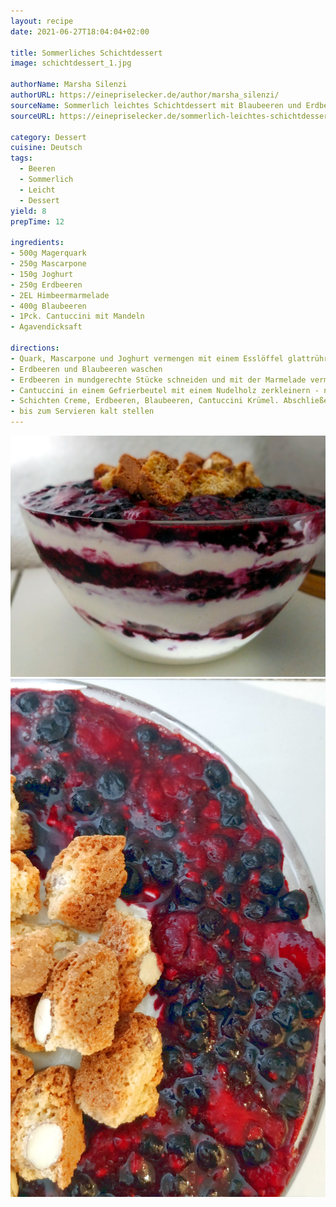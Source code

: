 ```yaml
---
layout: recipe
date: 2021-06-27T18:04:04+02:00

title: Sommerliches Schichtdessert
image: schichtdessert_1.jpg

authorName: Marsha Silenzi
authorURL: https://einepriselecker.de/author/marsha_silenzi/
sourceName: Sommerlich leichtes Schichtdessert mit Blaubeeren und Erdbeeren
sourceURL: https://einepriselecker.de/sommerlich-leichtes-schichtdessert-mit-blaubeeren-und-erdneeren/

category: Dessert
cuisine: Deutsch
tags:
  - Beeren
  - Sommerlich
  - Leicht
  - Dessert
yield: 8
prepTime: 12

ingredients:
- 500g Magerquark
- 250g Mascarpone
- 150g Joghurt
- 250g Erdbeeren
- 2EL Himbeermarmelade
- 400g Blaubeeren
- 1Pck. Cantuccini mit Mandeln
- Agavendicksaft

directions:
- Quark, Mascarpone und Joghurt vermengen mit einem Esslöffel glattrühren und nach Wunsch süßen
- Erdbeeren und Blaubeeren waschen
- Erdbeeren in mundgerechte Stücke schneiden und mit der Marmelade vermengen
- Cantuccini in einem Gefrierbeutel mit einem Nudelholz zerkleinern - nicht zu klein
- Schichten Creme, Erdbeeren, Blaubeeren, Cantuccini Krümel. Abschließen mit Creme und dem Rest der Cantuccini, falls gewünscht mit Beeren dekorieren
- bis zum Servieren kalt stellen
---
```


![](schichtdessert_2.jpg)
![](schichtdessert_4.jpg)
